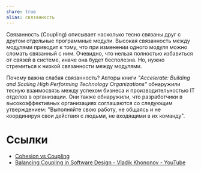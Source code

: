 ```yaml
---
share: true
alias: связанность
---
```

Связанность (Coupling) описывает насколько тесно связаны друг с другом отдельные программные модули.
Высокая связанность между модулями приводит к тому, что при изменении одного модуля можно сломать связанный с ним.
Очевидно, что нельзя полностью избавиться от связей в системе, иначе она будет бесполезна. Но, нужно стремиться к низкой связанности между модулями.

Почему важна слабая связанность? Авторы книги *"Accelerate: Building and Scaling High Performing Technology Organizations"* обнаружили тесную взаимосвязь между успехом бизнеса и производительностью IT отделов в организации. Они также обнаружили, что разработчики в высокоэффективных организациях соглашаются со следующим утверждением:
"Выполняйте свою работу, не общаясь и не координируя свои действия с людьми, не входящими в их команду".

# Ссылки
- [Cohesion vs Coupling](https://devopedia.org/cohesion-vs-coupling)
- [Balancing Coupling in Software Design - Vladik Khononov - YouTube](https://www.youtube.com/watch?v=z15erm3pBmk)
